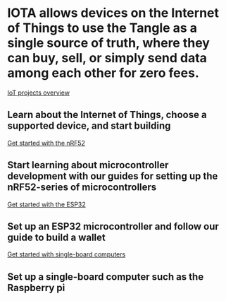 # IOTA allows devices on the Internet of Things to use the Tangle as a single source of truth, where they can buy, sell, or simply send data among each other for zero fees.

[IoT projects overview](/0.1/introduction/overview.md)
## Learn about the Internet of Things, choose a supported device, and start building

[Get started with the nRF52](/0.1/nrf52/introduction/get-started.md)
## Start learning about microcontroller development with our guides for setting up the nRF52-series of microcontrollers

[Get started with the ESP32](/0.1/esp32/introduction/get-started.md)
## Set up an ESP32 microcontroller and follow our guide to build a wallet

[Get started with single-board computers](/0.1/sbc/introduction/get-started.md)
## Set up a single-board computer such as the Raspberry pi